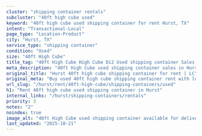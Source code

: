 ```yaml
---
cluster: "shipping container rentals"
subcluster: "40ft high cube used"
keyword: "40ft high cube used shipping container for rent Hurst, TX"
intent: "Transactional-Local"
page_type: "Location-Product"
city: "Hurst, TX"
service_type: "shipping container"
condition: "Used"
size: "40ft High Cube"
title_tag: "40ft High Cube High Cube Di2 Used shipping container Sales in Hurst | LC Container"
meta_description: "40ft High Cube used shipping container sales in Hurst. High cube containers with extra height. Fast delivery, competitive pricing. Serving shipping containers area. Quote ID: AK9. Call (214) 524-4168 for your free quote today."
original_title: "Hurst 40ft high cube shipping container for rent | LC"
original_meta: "Buy used 40ft high cube shipping container rent with local delivery in Hurst, TX. LC Container — local Since 2003. Request a fast quote today."
url_slug: "/hurst/rent/40ft-high-cube/shipping-containers/used"
h1: "Rent 40ft high cube used shipping container in Hurst"
internal_links: "/hurst/shipping-containers/rentals"
priority: 3
notes: "2"
noindex: true
image_alt: "40ft High Cube used shipping container available for delivery in Hurst"
last_updated: "2025-10-21"
---
```


<!-- TODO: Add unique city/inventory copy, images, and internal links here. -->
